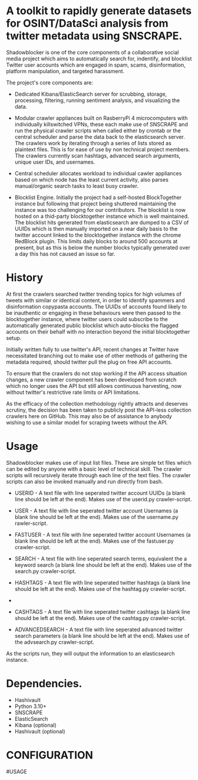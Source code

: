 # A toolkit to rapidly generate datasets for OSINT/DataSci analysis from twitter metadata using SNSCRAPE.

Shadowblocker is one of the core components of a collaborative social media project which aims to automatically search for, indentify, and blocklist Twitter user accounts which are engaged in spam, scams, disinformation, platform manipulation, and targeted harassment.

The project's core components are:

* Dedicated Kibana/ElasticSearch server for scrubbing, storage, processing, filtering, running sentiment analysis, and visualizing the data.

* Modular crawler appliances built on RasberryPi 4 microcomputers with individually killswitched VPNs, these each make use of SNSCRAPE and run the physical crawler scripts when called either by crontab or the central scheduler and parse the data back to the elasticsearch server. The crawlers work by iterating through a series of lists stored as plaintext files. This is for ease of use by non technical project members. The crawlers currently scan hashtags, advanced search arguments, unique user IDs, and usernames. 

* Central scheduler allocates workload to individual cawler appliances based on which node has the least current activity, also parses manual/organic search tasks to least busy crawler. 

* Blocklist Engine. Initially the project had a self-hosted BlockTogether instance but following that project being shuttered maintaining the instance was too challenging for our contributors. The blocklist is now hosted on a thid-party blocktogether instance which is well maintained. The blocklist hits generated from elasticsearch are dumped to a CSV of UUIDs which is then manually imported on a near daily basis to the twitter account linked to the blocktogether instance with the chrome RedBlock plugin. This limits daily blocks to around 500 accounts at present, but as this is below the number blocks typically generated over a day this has not caused an issue so far.

# History

At first the crawlers searched twitter trending topics for high volumes of tweets with similar or identical content, in order to identify spammers and disinformation copypasta accounts. The UUIDs of accounts found likely to be inauthentic or engaging in these behaviours were then passed to the blocktogether instance, where twitter users could subscribe to the automatically generated public blocklist which auto-blocks the flagged accounts on their behalf with no interaction beyond the initial blocktogether setup.

Initially written fully to use twitter's API, recent changes at Twitter have necessitated branching out to make use of other methods of gathering the metadata required, should twitter pull the plug on free API accounts. 

To ensure that the crawlers do not stop working if the API access situation changes, a new crawler component has been developed from scratch which no longer uses the API but still allows continuous harvesting, now without twitter's restrictive rate limits or API limitations. 

As the efficacy of the collection methodology rightly attracts and deserves scrutiny, the decision has been taken to publicly post the API-less collection crawlers here on GitHub. This may also be of assistance to anybody wishing to use a similar model for scraping tweets without the API.

# Usage

Shadowblocker makes use of input list files. These are simple txt files which can be edited by anyone with a basic level of technical skill. The crawler scripts will recursively iterate through each line of the text files. The crawler scripts can also be invoked manually and run directly from bash.

* USERID - A text file with line seperated twitter account UUIDs (a blank line should be left at the end). Makes use of the userid.py crawler-script.

* USER - A text file with line seperated twitter account Usernames (a blank line should be left at the end). Makes use of the username.py rawler-script.

* FASTUSER - A text file with line seperated twitter account Usernames (a blank line should be left at the end). Makes use of the fastuser.py crawler-script.

* SEARCH - A text file with line seperated search terms, equivalent the a keyword search (a blank line should be left at the end). Makes use of the search.py crawler-script.

* HASHTAGS - A text file with line seperated twitter hashtags (a blank line should be left at the end). Makes use of the hashtag.py crawler-script.
* 
* CASHTAGS - A text file with line seperated twitter cashtags (a blank line should be left at the end). Makes use of the cashtag.py crawler-script.

* ADVANCEDSEARCH - A text file with line seperated advanced twitter search parameters (a blank line should be left at the end). Makes use of the advsearch.py crawler-script.

As the scripts run, they will output the information to an elasticsearch instance. 

# Dependencies.

* Hashivault
* Python 3.10+
* SNSCRAPE
* ElasticSearch
* Kibana (optional)
* Hashivault (optional)

# CONFIGURATION

#USAGE

